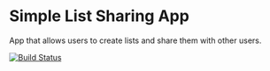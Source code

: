 # Simple List Sharing App

App that allows users to create lists and share them with other users.

[![Build Status](https://travis-ci.org/mstubna/list_share_app.svg)](https://travis-ci.org/mstubna/list_share_app)
